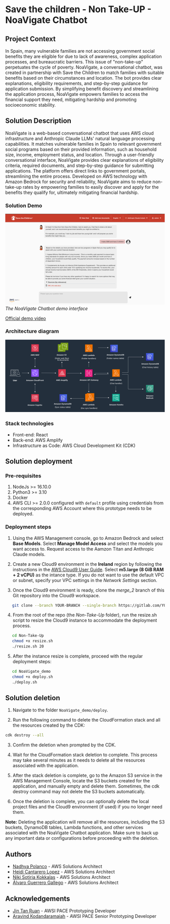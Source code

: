 # Save the children - Non Take-UP - NoaVigate Chatbot

## Project Context
In Spain, many vulnerable families are not accessing government social benefits they are eligible for due to lack of awareness, complex application processes, and bureaucratic barriers. This issue of "non-take-up" perpetuates the cycle of poverty. NoaVigate, a conversational chatbot, was created in partnership with Save the Children to match families with suitable benefits based on their circumstances and location. The bot provides clear explanations, eligibility requirements, and step-by-step guidance for application submission. By simplifying benefit discovery and streamlining the application process, NoaVigate empowers families to access the financial support they need, mitigating hardship and promoting socioeconomic stability.


## Solution Description
NoaVigate is a web-based conversational chatbot that uses AWS cloud infrastructure and Anthropic Claude LLMs' natural language processing capabilities. It matches vulnerable families in Spain to relevant government social programs based on their provided information, such as household size, income, employment status, and location. Through a user-friendly conversational interface, NoaVigate provides clear explanations of eligibility criteria, required documents, and step-by-step guidance for submitting applications. The platform offers direct links to government portals, streamlining the entire process. Developed on AWS technology with Amazon Bedrock for security and reliability, NoaVigate aims to reduce non-take-up rates by empowering families to easily discover and apply for the benefits they qualify for, ultimately mitigating financial hardship.

### Solution Demo
![NoaVigate Chatbot Demo](architecture/demo.png)
*The NoaVigate Chatbot demo interface*

[<ins>Official demo video</ins>](https://broadcast.amazon.com/videos/1051381?query=aWS+Tech+U+Capstone+Event+-+EMEA&focus=title&match=AWS+Tech+U+Capstone+Event+-+EMEA+-+Introduction+%2B+Save+the+Children)

### Architecture diagram
![NoaVigate Chatbot Architecture](architecture/architecture.png)

### Stack technologies
* Front-end: React
* Back-end: AWS Amplify
* Infrastructure as Code: AWS Cloud Development Kit (CDK)

## Solution deployment
### Pre-requisites
1. NodeJs >= 16.10.0
2. Python3 >= 3.10
3. Docker
4. AWS CLI >= 2.0.0 configured with `default` profile using credentials from the corresponding AWS Account where this prototype needs to be deployed.

### Deployment steps
1. Using the AWS Management console, go to Amazon Bedrock and select **Base Models**. Select **Manage Model Access** and select the models you want access to. Request access to the Aamzon Titan and Anthropic Claude models.

2. Create a new Cloud9 environment in the **Ireland** region by following the instructions in the [AWS Cloud9 User Guide](https://docs.aws.amazon.com/cloud9/latest/user-guide/create-environment-main.html). Select **m5.large (8 GiB RAM + 2 vCPU)** as the intance type. If you do not want to use the default VPC or subnet, specify your VPC settings in the *Network Settings* section.

3. Once the Cloud9 environment is ready, clone the *merge_2* branch of this Git repository into the Cloud9 workspace.

```bash
   git clone --branch YOUR-BRANCH --single-branch https://gitlab.com/YOUR-REPOSITORY
```

4. From the root of the repo (the *Non-Take-Up* folder), run the resize.sh script to resize the Cloud9 instance to accommodate the deployment process.

```bash
   cd Non-Take-Up
   chmod +x resize.sh
   ./resize.sh 20
```

5. After the instance resize is complete, proceed with the regular deployment steps:

```bash
   cd NoaVigate_demo
   chmod +x deploy.sh
   ./deploy.sh
```

## Solution deletion
1. Navigate to the folder `NoaVigate_demo/deploy`.

2. Run the following command to delete the CloudFormation stack and all the resources created by the CDK:

```bash
cdk destroy --all
```

3. Confirm the deletion when prompted by the CDK.

4. Wait for the CloudFormation stack deletion to complete. This process may take several minutes as it needs to delete all the resources associated with the application.

5. After the stack deletion is complete, go to the Amazon S3 service in the AWS Management Console, locate the S3 buckets created for the application, and manually empty and delete them. Sometimes, the cdk destroy command may not delete the S3 buckets automatically.

6. Once the deletion is complete, you can optionally delete the local project files and the Cloud9 environment (if used) if you no longer need them.

**Note:** Deleting the application will remove all the resources, including the S3 buckets, DynamoDB tables, Lambda functions, and other services associated with the NoaVigate Chatbot application. Make sure to back up any important data or configurations before proceeding with the deletion.

## Authors

- [Nadhya Polanco](https://www.linkedin.com/in/nadhya-polanco/) - AWS Solutions Architect
- [Heidi Cantarero Lopez](https://www.linkedin.com/in/heidi-cantarero-lopez-10100b1b7/) - AWS Solutions Architect
- [Niki Sotiria Kokkalas](https://www.linkedin.com/in/niki-sotiria-kokkalas-938966208/) - AWS Solutions Architect
- [Álvaro Guerrero Gallego](https://www.linkedin.com/in/alvaroguerrerog/) - AWS Solutions Architect

## Acknowledgements

- [Jin Tan Ruan](https://www.linkedin.com/in/ztanruan) - AWSI PACE Prototyping Developer
- [Aravind Kodandaramaiah](https://www.linkedin.com/in/aravindkoda) - AWSI PACE Senior Prototyping Developer